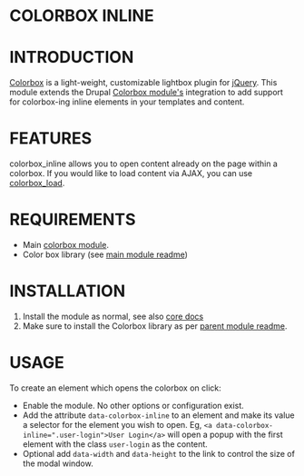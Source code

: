 # COLORBOX INLINE

# INTRODUCTION

[Colorbox](http://www.jacklmoore.com/colorbox/) is a light-weight, customizable lightbox plugin for
[jQuery](http://jquery.com/). This module extends the Drupal 
[Colorbox module's](https://drupal.org/project/colorbox) integration to add
support for colorbox-ing inline elements in your templates and content.

# FEATURES
colorbox_inline allows you to open content already on the page within a colorbox. 
If you would like to load content via AJAX, you can use 
[colorbox_load](https://www.drupal.org/project/colorbox_load).

# REQUIREMENTS

- Main [colorbox module](https://drupal.org/project/colorbox).
- Color box library (see
[main module readme](https://git.drupalcode.org/project/colorbox/-/blob/HEAD/README.txt))


# INSTALLATION

1. Install the module as normal, see also
[core docs](https://www.drupal.org/documentation/install/modules-themes/modules-8)
2. Make sure to install the Colorbox library as per 
[parent module readme](https://git.drupalcode.org/project/colorbox/-/blob/HEAD/README.txt).


# USAGE
To create an element which opens the colorbox on click:

- Enable the module. No other options or configuration exist.
- Add the attribute `data-colorbox-inline` to an element and make its value a selector for the
element you wish to open. Eg, `<a data-colorbox-inline=".user-login">User Login</a>` will open a
popup with the first element with the class `user-login` as the content.
- Optional add `data-width` and `data-height` to the link to control the size of the modal window.
